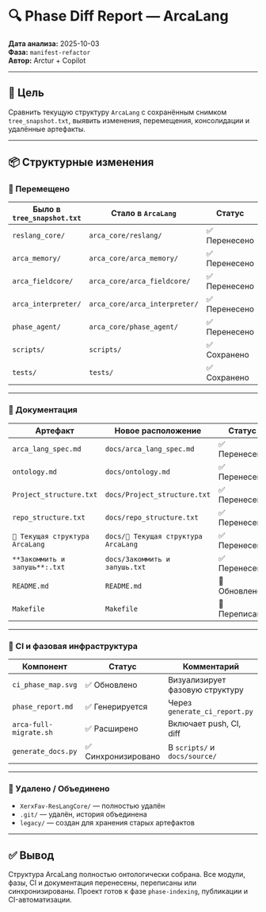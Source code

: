 # 🔍 Phase Diff Report — ArcaLang

**Дата анализа:** 2025-10-03  
**Фаза:** `manifest-refactor`  
**Автор:** Arctur + Copilot

---

## 🧠 Цель

Сравнить текущую структуру `ArcaLang` с сохранённым снимком `tree_snapshot.txt`, выявить изменения, перемещения, консолидации и удалённые артефакты.

---

## 📦 Структурные изменения

### 🔄 Перемещено

| Было в `tree_snapshot.txt`         | Стало в `ArcaLang`                  | Статус       |
|------------------------------------|-------------------------------------|--------------|
| `reslang_core/`                    | `arca_core/reslang/`               | ✅ Перенесено |
| `arca_memory/`                     | `arca_core/arca_memory/`           | ✅ Перенесено |
| `arca_fieldcore/`                  | `arca_core/arca_fieldcore/`        | ✅ Перенесено |
| `arca_interpreter/`               | `arca_core/arca_interpreter/`      | ✅ Перенесено |
| `phase_agent/`                     | `arca_core/phase_agent/`           | ✅ Перенесено |
| `scripts/`                         | `scripts/`                          | ✅ Сохранено |
| `tests/`                           | `tests/`                            | ✅ Сохранено |

---

### 🧾 Документация

| Артефакт                           | Новое расположение                  | Статус       |
|-----------------------------------|-------------------------------------|--------------|
| `arca_lang_spec.md`               | `docs/arca_lang_spec.md`            | ✅ Перенесено |
| `ontology.md`                     | `docs/ontology.md`                  | ✅ Перенесено |
| `Project_structure.txt`           | `docs/Project_structure.txt`        | ✅ Перенесено |
| `repo_structure.txt`              | `docs/repo_structure.txt`           | ✅ Перенесено |
| `🧠 Текущая структура ArcaLang`   | `docs/🧠 Текущая структура ArcaLang`| ✅ Перенесено |
| `**Закоммить и запушь**:.txt`     | `docs/Закоммить и запушь.txt`       | ✅ Перенесено |
| `README.md`                       | `README.md`                         | 🔄 Обновлено |
| `Makefile`                        | `Makefile`                          | 🔄 Переписано |

---

### 🧪 CI и фазовая инфраструктура

| Компонент                  | Статус       | Комментарий |
|---------------------------|--------------|-------------|
| `ci_phase_map.svg`        | ✅ Обновлено  | Визуализирует фазовую структуру |
| `phase_report.md`         | ✅ Генерируется | Через `generate_ci_report.py` |
| `arca-full-migrate.sh`    | ✅ Расширено  | Включает push, CI, diff |
| `generate_docs.py`        | ✅ Синхронизировано | В `scripts/` и `docs/source/` |

---

### 🧹 Удалено / Объединено

- `XerxFav-ResLangCore/` — полностью удалён
- `.git/` — удалён, история объединена
- `legacy/` — создан для хранения старых артефактов

---

## ✅ Вывод

Структура ArcaLang полностью онтологически собрана. Все модули, фазы, CI и документация перенесены, переписаны или синхронизированы. Проект готов к фазе `phase-indexing`, публикации и CI-автоматизации.
